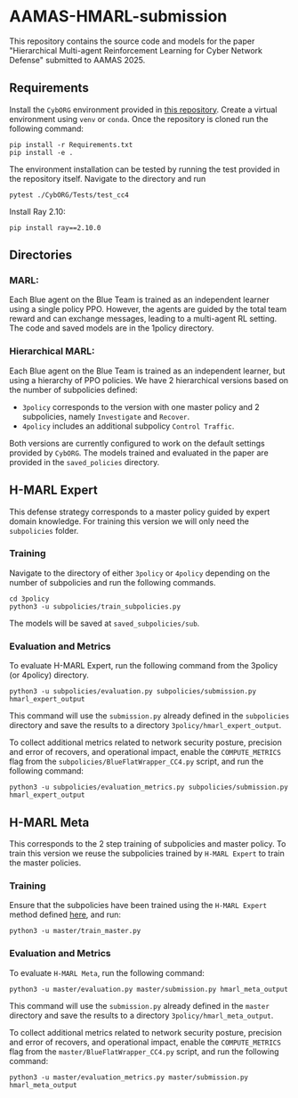 # AAMAS-HMARL-submission


This repository contains the source code and models for the paper "Hierarchical Multi-agent Reinforcement Learning for Cyber Network Defense" submitted to AAMAS 2025.


## Requirements
Install the `CybORG` environment provided in [this repository](https://github.com/cage-challenge/cage-challenge-4). Create a virtual environment using `venv` or `conda`. Once the repository is cloned run the following command:
```
pip install -r Requirements.txt
pip install -e .
```

The environment installation can be tested by running the test provided in the repository itself. Navigate to the directory and run
```
pytest ./CybORG/Tests/test_cc4
```

Install Ray 2.10:
```
pip install ray==2.10.0
```

## Directories

### MARL:

Each Blue agent on the Blue Team is trained as an independent learner using a single policy PPO. However, the agents are guided by the total team reward and can exchange messages, leading to a multi-agent RL setting. 
The code and saved models are in the 1policy directory. 

### Hierarchical MARL:

Each Blue agent on the Blue Team is trained as an independent learner, but using a hierarchy of PPO policies. 
We have 2 hierarchical versions based on the number of subpolicies defined:

* `3policy` corresponds to the version with one master policy and 2 subpolicies, namely `Investigate` and `Recover`. 
* `4policy` includes an additional subpolicy `Control Traffic`. 

Both versions are currently configured to work on the default settings provided by `CybORG`. The models trained and evaluated in the paper are provided in the `saved_policies` directory.

## H-MARL Expert

This defense strategy corresponds to a master policy guided by expert domain knowledge. For training this version we will only need the `subpolicies` folder. 

### Training

Navigate to the directory of either `3policy` or `4policy` depending on the number of subpolicies and run the following commands.
```
cd 3policy
python3 -u subpolicies/train_subpolicies.py
```
The models will be saved at `saved_subpolicies/sub`.

### Evaluation and Metrics
To evaluate H-MARL Expert, run the following command from the 3policy (or 4policy) directory.

```
python3 -u subpolicies/evaluation.py subpolicies/submission.py hmarl_expert_output
```
This command will use the `submission.py` already defined in the `subpolicies` directory and save the results to a directory `3policy/hmarl_expert_output`.

To collect additional metrics related to network security posture, precision and error of recovers, and operational impact, enable the `COMPUTE_METRICS` flag from the `subpolicies/BlueFlatWrapper_CC4.py` script, and run the following command:

```
python3 -u subpolicies/evaluation_metrics.py subpolicies/submission.py hmarl_expert_output
```

## H-MARL Meta
This corresponds to the 2 step training of subpolicies and master policy. To train this version we reuse the subpolicies trained by `H-MARL Expert` to train the master policies. 
### Training
Ensure that the subpolicies have been trained using the `H-MARL Expert` method defined [here](#h-marl-expert), and run:
```
python3 -u master/train_master.py
```
### Evaluation and Metrics
To evaluate `H-MARL Meta`, run the following command:
```
python3 -u master/evaluation.py master/submission.py hmarl_meta_output
```
This command will use the `submission.py` already defined in the `master` directory and save the results to a directory `3policy/hmarl_meta_output`.

To collect additional metrics related to network security posture, precision and error of recovers, and operational impact, enable the `COMPUTE_METRICS` flag from the `master/BlueFlatWrapper_CC4.py` script, and run the following command:

```
python3 -u master/evaluation_metrics.py master/submission.py hmarl_meta_output
```

<!-- 
## Training subpolicies

Navigate to the directory of either `3policy` or `4policy`, depending on which version of the experiment you want to run. To train the subpolicies as defined in the paper run the following:
```
cd 3policy
python3 -u subpolicies/train_subpolicies.py
```

The models will be saved at `saved_subpolicies/sub`.

## Training master policy
Once the subpolicies have been trained, we can train the master policy. Run the following:
```
python3 -u master/train_master.py
```
## Evaluation and metrics
To see the final score and the metrics defined run the following:
```
python3 -u master/evaluation_metrics.py master/submission.py output
```

This will use the `submission.py` already defined in the `master` directory and save the results to a directory `output`. -->

<!-- ### The same steps described above for `3policy` are used to train and evaluate the `4policy` version as well.-->

